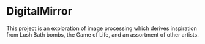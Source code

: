 # DigitalMirror

This project is an exploration of image processing which derives inspiration from Lush Bath bombs, the Game of Life, and an assortment of other artists.


